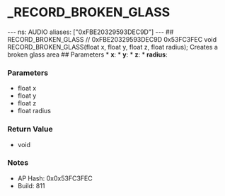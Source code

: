 # _RECORD_BROKEN_GLASS

--- ns: AUDIO aliases: ["0xFBE20329593DEC9D"] --- ## RECORD_BROKEN_GLASS  // 0xFBE20329593DEC9D 0x53FC3FEC void RECORD_BROKEN_GLASS(float x, float y, float z, float radius);  Creates a broken glass area  ## Parameters * **x**: * **y**: * **z**: * **radius**:

### Parameters
* float x
* float y
* float z
* float radius

### Return Value
* void

### Notes
* AP Hash: 0x0x53FC3FEC
* Build: 811

